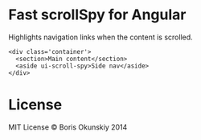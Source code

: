 # Fast scrollSpy for Angular

Highlights navigation links when the content is scrolled.

```
<div class='container'>
  <section>Main content</section>
  <aside ui-scroll-spy>Side nav</aside>
</div>
```

# License

MIT License © Boris Okunskiy 2014
